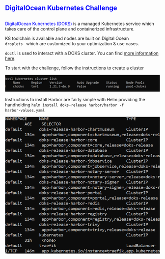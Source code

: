 ## <span style="color:blue">DigitalOcean Kubernetes Challenge</span>

##
<span style="color:blue">DigitalOcean Kubernetes (DOKS) </span> is a managed Kubernetes service which takes care of the control plane and containerized infrastructure. 

K8 toolchain is available and nodes are built on Digital Ocean <code> droplets </code> which are customized to your optimization & use cases.

<code>doctl</code> is used to interact with a DOKS cluster. You can find [more information here](https://github.com/digitalocean/doctl). 

To start with the challenge, follow the instructions to create a cluster

![](static/clustercreate.png?raw=true)

Instructions to install Harbor are fairly simple with Helm providing the handholding
<code>helm install doks-release harbor/harbor -f harbor-values.yaml</code>

![](static/clusterharborinstall.png?raw=true)





